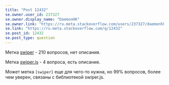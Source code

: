 ```yaml
---
title: "Post 12432"
se.owner.user_id: 237327
se.owner.display_name: "DaemonHK"
se.owner.link: "https://ru.meta.stackoverflow.com/users/237327/daemonhk"
se.link: "https://ru.meta.stackoverflow.com/q/12432"
se.post_id: 12432
se.post_type: question
---
```

<p>Метка <a href="https://ru.stackoverflow.com/questions/tagged/swiper" class="post-tag" title="показать вопросы с меткой [swiper]" aria-label="показать вопросы с меткой [swiper]" rel="tag" aria-labelledby="tag-swiper-tooltip-container">swiper</a> - 210 вопросов, нет описания.</p>
<p>Метка <a href="https://ru.stackoverflow.com/questions/tagged/swiper.js" class="post-tag" title="показать вопросы с меткой [swiper.js]" aria-label="показать вопросы с меткой [swiper.js]" rel="tag" aria-labelledby="tag-swiper.js-tooltip-container">swiper.js</a> - 4 вопроса, есть описание.</p>
<p>Может метка <code>[swiper]</code> еще для чего-то нужна, но 99% вопросов, более чем уверен, связаны с библиотекой swiper.js.</p>
